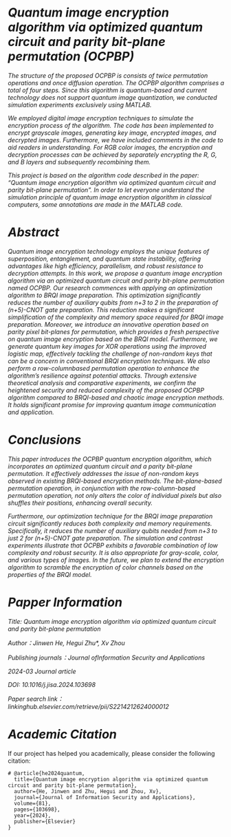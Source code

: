 # _Quantum image encryption algorithm via optimized quantum circuit and parity bit-plane permutation (OCPBP)_
_The structure of the proposed OCPBP is consists of twice permutation operations and once diffusion operation.
The OCPBP algorithm comprises a total of four steps. 
Since this algorithm is quantum-based and current technology does not support quantum image quantization, we conducted simulation experiments exclusively using MATLAB._

_We employed digital image encryption techniques to simulate the encryption process of the algorithm.
The code has been implemented to encrypt grayscale images, generating key image, encrypted images, and decrypted images. 
Furthermore, we have included comments in the code to aid readers in understanding.
For RGB color images, the encryption and decryption processes can be achieved by separately encrypting the R, G, and B layers and subsequently recombining them._

_This project is based on the algorithm code described in the paper: “Quantum image encryption algorithm via optimized quantum circuit and parity bit-plane permutation”. In order to let everyone understand the simulation principle of quantum image encryption algorithm in classical computers, some annotations are made in the MATLAB code._

# _Abstract_

_Quantum image encryption technology employs the unique features of superposition, entanglement, and
quantum state instability, offering advantages like high efficiency, parallelism, and robust resistance to
decryption attempts. In this work, we propose a quantum image encryption algorithm via an optimized
quantum circuit and parity bit-plane permutation named OCPBP. Our research commences with applying
an optimization algorithm to BRQI image preparation. This optimization significantly reduces the number
of auxiliary qubits from n+3 to 2 in the preparation of (n+5)-CNOT gate preparation. This reduction makes a
significant simplification of the complexity and memory space required for BRQI image preparation. Moreover,
we introduce an innovative operation based on parity pixel bit-planes for permutation, which provides a fresh
perspective on quantum image encryption based on the BRQI model. Furthermore, we generate quantum key
images for XOR operations using the improved logistic map, effectively tackling the challenge of non-random
keys that can be a concern in conventional BRQI encryption techniques. We also perform a row-columnbased
 permutation operation to enhance the algorithm’s resilience against potential attacks. Through extensive
theoretical analysis and comparative experiments, we confirm the heightened security and reduced complexity
of the proposed OCPBP algorithm compared to BRQI-based and chaotic image encryption methods. It holds
significant promise for improving quantum image communication and application._

# _Conclusions_

_This paper introduces the OCPBP quantum encryption algorithm, which incorporates an optimized quantum circuit and a parity bit-plane permutation.  It effectively addresses the issue of non-random keys observed in existing BRQI-based encryption methods.  The bit-plane-based permutation operation, in conjunction with the row-column-based permutation operation, not only alters the color of individual pixels but also shuffles their positions, enhancing overall security._

_Furthermore, our optimization technique for the BRQI image preparation circuit significantly reduces both complexity and memory requirements. Specifically, it reduces the number of auxiliary qubits needed from n+3 to just 2 for (n+5)-CNOT gate preparation. The simulation and contrast experiments illustrate that OCPBP exhibits a favorable combination of low complexity and robust security. It is also appropriate for gray-scale, color, and various types of images. In the future, we plan to extend the encryption algorithm to scramble the encryption of color channels based on the properties of the BRQI model._

# _Papper Information_

_Title: Quantum image encryption algorithm via optimized quantum circuit and parity bit-plane permutation_

_Author：Jinwen He, Hegui Zhu*, Xv Zhou_

_Publishing journals：Journal ofInformation Security and Applications_

_2024-03 Journal article_

_DOI: 10.1016/j.jisa.2024.103698_

_Paper search link：linkinghub.elsevier.com/retrieve/pii/S2214212624000012_
 
# _Academic Citation_

If our project has helped you academically, please consider the following citation:

```
# @article{he2024quantum,
  title={Quantum image encryption algorithm via optimized quantum circuit and parity bit-plane permutation},
  author={He, Jinwen and Zhu, Hegui and Zhou, Xv},
  journal={Journal of Information Security and Applications},
  volume={81},
  pages={103698},
  year={2024},
  publisher={Elsevier}
}
```
